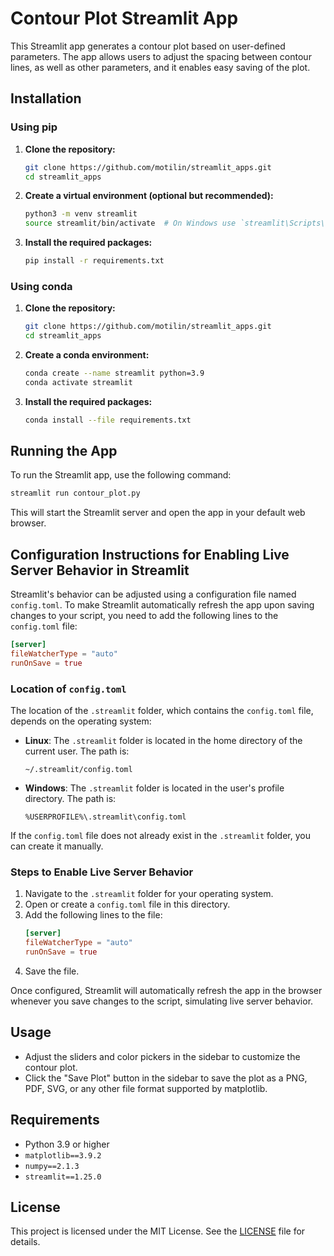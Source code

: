 # Contour Plot Streamlit App

This Streamlit app generates a contour plot based on user-defined parameters. The app allows users to adjust the spacing between contour lines, as well as other parameters, and it enables easy saving of the plot.

## Installation

### Using pip

1. **Clone the repository:**
   ```sh
   git clone https://github.com/motilin/streamlit_apps.git
   cd streamlit_apps
   ```

2. **Create a virtual environment (optional but recommended):**
   ```sh
   python3 -m venv streamlit
   source streamlit/bin/activate  # On Windows use `streamlit\Scripts\activate`
   ```

3. **Install the required packages:**
   ```sh
   pip install -r requirements.txt
   ```

### Using conda

1. **Clone the repository:**
   ```sh
   git clone https://github.com/motilin/streamlit_apps.git
   cd streamlit_apps
   ```

2. **Create a conda environment:**
   ```sh
   conda create --name streamlit python=3.9
   conda activate streamlit
   ```

3. **Install the required packages:**
   ```sh
   conda install --file requirements.txt
   ```

## Running the App

To run the Streamlit app, use the following command:
```sh
streamlit run contour_plot.py
```

This will start the Streamlit server and open the app in your default web browser.

## Configuration Instructions for Enabling Live Server Behavior in Streamlit

Streamlit's behavior can be adjusted using a configuration file named `config.toml`. To make Streamlit automatically refresh the app upon saving changes to your script, you need to add the following lines to the `config.toml` file:

```toml
[server]
fileWatcherType = "auto"
runOnSave = true
```

### Location of `config.toml`

The location of the `.streamlit` folder, which contains the `config.toml` file, depends on the operating system:

- **Linux**: The `.streamlit` folder is located in the home directory of the current user. The path is:
  ```
  ~/.streamlit/config.toml
  ```
- **Windows**: The `.streamlit` folder is located in the user's profile directory. The path is:
  ```
  %USERPROFILE%\.streamlit\config.toml
  ```

If the `config.toml` file does not already exist in the `.streamlit` folder, you can create it manually.

### Steps to Enable Live Server Behavior

1. Navigate to the `.streamlit` folder for your operating system.
2. Open or create a `config.toml` file in this directory.
3. Add the following lines to the file:
   ```toml
   [server]
   fileWatcherType = "auto"
   runOnSave = true
   ```
4. Save the file.

Once configured, Streamlit will automatically refresh the app in the browser whenever you save changes to the script, simulating live server behavior.

## Usage

- Adjust the sliders and color pickers in the sidebar to customize the contour plot.
- Click the "Save Plot" button in the sidebar to save the plot as a PNG, PDF, SVG, or any other file format supported by matplotlib.

## Requirements

- Python 3.9 or higher
- `matplotlib==3.9.2`
- `numpy==2.1.3`
- `streamlit==1.25.0`

## License

This project is licensed under the MIT License. See the [LICENSE](LICENSE) file for details.